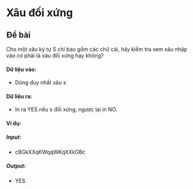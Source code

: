# Xâu đối xứng
## Đề bài
Cho một xâu ký tự S chỉ bao gồm các chữ cái, hãy kiểm tra xem xâu nhập vào có phải là xâu đối xứng hay không?
#### Dữ liệu vào:
- Dòng duy nhất xâu s
#### Dữ liệu ra:
- In ra YES nếu s đối xứng, ngược lại in NO.
#### Ví dụ:
##### Input:
- cBGkXXqKWqqWKqXXkGBc
##### Output:
- YES
